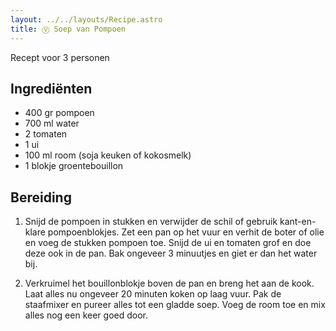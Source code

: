 ```yaml
---
layout: ../../layouts/Recipe.astro
title: Ⓥ Soep van Pompoen
---
```

R﻿ecept voor 3 personen

## Ingrediënten

* 4﻿00 gr pompoen
* 7﻿00 ml water
* 2﻿ tomaten
* 1﻿ ui
* 1﻿00 ml room (soja keuken of kokosmelk)
* 1﻿ blokje groentebouillon



## Bereiding

1. Snijd de pompoen in stukken en verwijder de schil of gebruik kant-en-klare pompoenblokjes. Zet een pan op het vuur en verhit de boter of olie en voeg de stukken pompoen toe. Snijd de ui en tomaten grof en doe deze ook in de pan. Bak ongeveer 3 minuutjes en giet er dan het water bij.


2. Verkruimel het bouillonblokje boven de pan en breng het aan de kook. Laat alles nu ongeveer 20 minuten koken op laag vuur. Pak de staafmixer en pureer alles tot een gladde soep. Voeg de room toe en mix alles nog een keer goed door.
